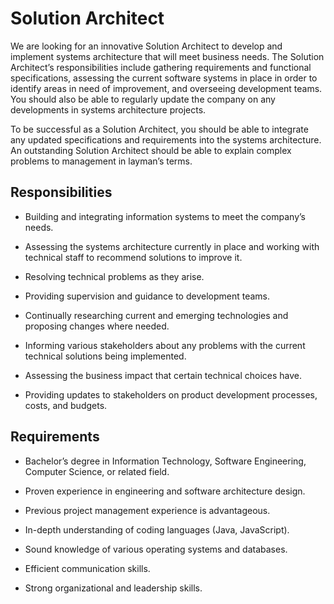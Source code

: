 # Solution Architect

We are looking for an innovative Solution Architect to develop and implement systems architecture that will meet business needs. The Solution Architect’s responsibilities include gathering requirements and functional specifications, assessing the current software systems in place in order to identify areas in need of improvement, and overseeing development teams. You should also be able to regularly update the company on any developments in systems architecture projects.

To be successful as a Solution Architect, you should be able to integrate any updated specifications and requirements into the systems architecture. An outstanding Solution Architect should be able to explain complex problems to management in layman’s terms.

## Responsibilities

* Building and integrating information systems to meet the company’s needs.

* Assessing the systems architecture currently in place and working with technical staff to recommend solutions to improve it.

* Resolving technical problems as they arise.

* Providing supervision and guidance to development teams.

* Continually researching current and emerging technologies and proposing changes where needed.

* Informing various stakeholders about any problems with the current technical solutions being implemented.

* Assessing the business impact that certain technical choices have.

* Providing updates to stakeholders on product development processes, costs, and budgets.

## Requirements

* Bachelor’s degree in Information Technology, Software Engineering, Computer Science, or related field.

* Proven experience in engineering and software architecture design.

* Previous project management experience is advantageous.

* In-depth understanding of coding languages (Java, JavaScript).

* Sound knowledge of various operating systems and databases.

* Efficient communication skills.

* Strong organizational and leadership skills.

